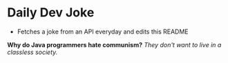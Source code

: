 
# Daily Dev Joke

- Fetches a joke from an API everyday and edits this README

**Why do Java programmers hate communism?**
*They don't want to live in a classless society.*